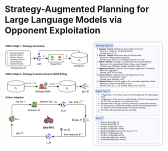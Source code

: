 # Strategy-Augmented Planning for Large Language Models via Opponent Exploitation

![Framework](misc/framework.svg)
